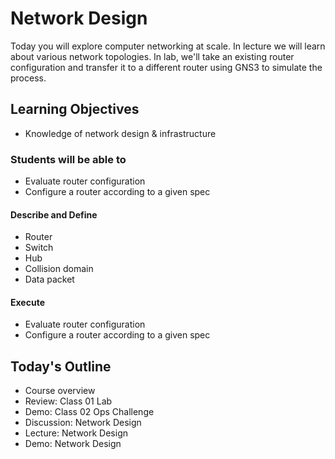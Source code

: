 # Network Design

Today you will explore computer networking at scale. In lecture we will learn about various network topologies. In lab, we'll take an existing router configuration and transfer it to a different router using GNS3 to simulate the process.

## Learning Objectives

- Knowledge of network design & infrastructure

### Students will be able to

- Evaluate router configuration
- Configure a router according to a given spec

#### Describe and Define

- Router
- Switch
- Hub
- Collision domain
- Data packet

#### Execute

- Evaluate router configuration
- Configure a router according to a given spec

## Today's Outline

- Course overview
- Review: Class 01 Lab
- Demo: Class 02 Ops Challenge
- Discussion: Network Design
- Lecture: Network Design
- Demo: Network Design

